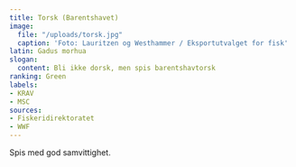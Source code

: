 ```yaml
---
title: Torsk (Barentshavet)
image:
  file: "/uploads/torsk.jpg"
  caption: 'Foto: Lauritzen og Westhammer / Eksportutvalget for fisk'
latin: Gadus morhua
slogan:
  content: Bli ikke dorsk, men spis barentshavtorsk
ranking: Green
labels:
- KRAV
- MSC
sources:
- Fiskeridirektoratet
- WWF
---
```


Spis med god samvittighet.
